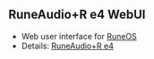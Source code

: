 RuneAudio+R e4 WebUI
---

- Web user interface for [RuneOS](https://github.com/rern/RuneOS)
- Details: [RuneAudio+R e4](https://www.runeaudio.com/forum/runeaudio-r-e3-t7014.html)
